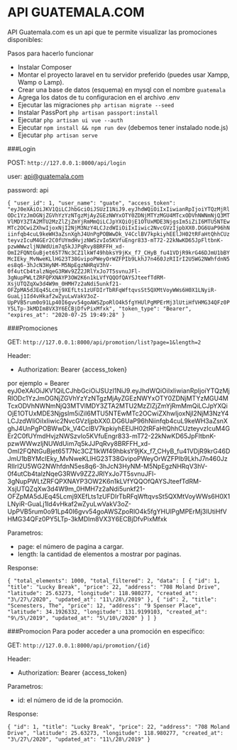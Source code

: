 



# API GUATEMALA.COM

API Guatemala.com es un api que te permite visualizar las promociones disponibles: 

Pasos para hacerlo funcionar 
- Instalar Composer 
- Montar el proyecto laravel en tu servidor preferido (puedes usar Xampp, Wamp o Lamp). 
- Crear una base de datos (esquema) en mysql con el nombre `guatemala`
- Agrega los datos de tu configuracion en el archivo .env
- Ejecutar las migraciones `php artisan migrate --seed`
- Instalar PassPort `php artisan passport:install`
- Ejecutar `php artisan ui vue --auth`
- Ejecutar `npm install && npm run dev` (debemos tener instalado node.js)
- Ejecutar `php artisan serve`


###Login

POST: `http://127.0.0.1:8000/api/login`

user: api@guatemala.com

password: api

`{
   "user_id": 1,
   "user_name": "guate",
   "access_token": "eyJ0eXAiOiJKV1QiLCJhbGciOiJSUzI1NiJ9.eyJhdWQiOiIxIiwianRpIjoiYTQzMjRlODc1YzJmOGNjZGVhYzYzNTgzMjAyZGEzNWYxOTY0ZDNjMTYzMGU4MTcxODVhNWNmNjQ3MTVlMDY3ZTA2MTU2MzZlZjZmYjRmMmQiLCJpYXQiOjE1OTUxMDE3NjgsIm5iZiI6MTU5NTEwMTc2OCwiZXhwIjoxNjI2NjM3NzY4LCJzdWIiOiIxIiwic2NvcGVzIjpbXX0.DG6UaP96hNiinfqb4cuL9keWH3aZsnXghJ4UnPgPOBWwDk_V4CclBV7kpkiyhEElJH02tRFaHtQhhCUzteyvzIcuM4GEr2C0fUYmdHvjzNWSzvIo5KVfuEngr833-mT72-22kNwKD65JpFltbnK-pzwWWwzljNUWdUim7q5kJJPqRvy8BRFFH_xd-OmI2FQNtGuBjet65T7Nc3CZ1lkWf49hbksY9jKx_f7_CHyB_fu41VDjR9krG46DJmU1bBYMcIEky_MvNweKLlHG23T38GvipoPWeyOrWZFPIb9LkhJ7n460JzRIIrI2U5WG2NWhfdnN5es8q6-3hJcN3HyNM-M5NpEgzNHRqV3hV-0f4utCb4talzNqeG3RWv9ZZ2JRlYxJo7T5svnuJFl-3gNupPWLtZRFQPXNAYP3OW2K6n1kLVfYQQOfQAYSJteefTdRM-XsjUTQZqXw3d4W9m_0HMH7z2aNdi5unkf21-OFZpMA5dJEq45Lcmj9XEfLts1zUFDIrTbRFqWftqvsSt5QXMtVoyWWs6H0X1LNyiR-GuaLj1Id4vHkaf2wZyuLwVakV3oZ-UpPVB5rum0o91Lp40I6gvv54goAWSZpoRlO4k5fgYHUlPgMPErMj3lUtiHfVHMG34QFz0PY5LTp-3kMDIm8VX3Y6ECBjDfvPixMfxk",
   "token_type": "Bearer",
   "expires_at": "2020-07-25 19:49:28"
 }`

###Promociones

GET: `http://127.0.0.1:8000/api/promotion/list?page=1&length=2`

Header:

- Authorization: Bearer {access_token}

por ejemplo = Bearer eyJ0eXAiOiJKV1QiLCJhbGciOiJSUzI1NiJ9.eyJhdWQiOiIxIiwianRpIjoiYTQzMjRlODc1YzJmOGNjZGVhYzYzNTgzMjAyZGEzNWYxOTY0ZDNjMTYzMGU4MTcxODVhNWNmNjQ3MTVlMDY3ZTA2MTU2MzZlZjZmYjRmMmQiLCJpYXQiOjE1OTUxMDE3NjgsIm5iZiI6MTU5NTEwMTc2OCwiZXhwIjoxNjI2NjM3NzY4LCJzdWIiOiIxIiwic2NvcGVzIjpbXX0.DG6UaP96hNiinfqb4cuL9keWH3aZsnXghJ4UnPgPOBWwDk_V4CclBV7kpkiyhEElJH02tRFaHtQhhCUzteyvzIcuM4GEr2C0fUYmdHvjzNWSzvIo5KVfuEngr833-mT72-22kNwKD65JpFltbnK-pzwWWwzljNUWdUim7q5kJJPqRvy8BRFFH_xd-OmI2FQNtGuBjet65T7Nc3CZ1lkWf49hbksY9jKx_f7_CHyB_fu41VDjR9krG46DJmU1bBYMcIEky_MvNweKLlHG23T38GvipoPWeyOrWZFPIb9LkhJ7n460JzRIIrI2U5WG2NWhfdnN5es8q6-3hJcN3HyNM-M5NpEgzNHRqV3hV-0f4utCb4talzNqeG3RWv9ZZ2JRlYxJo7T5svnuJFl-3gNupPWLtZRFQPXNAYP3OW2K6n1kLVfYQQOfQAYSJteefTdRM-XsjUTQZqXw3d4W9m_0HMH7z2aNdi5unkf21-OFZpMA5dJEq45Lcmj9XEfLts1zUFDIrTbRFqWftqvsSt5QXMtVoyWWs6H0X1LNyiR-GuaLj1Id4vHkaf2wZyuLwVakV3oZ-UpPVB5rum0o91Lp40I6gvv54goAWSZpoRlO4k5fgYHUlPgMPErMj3lUtiHfVHMG34QFz0PY5LTp-3kMDIm8VX3Y6ECBjDfvPixMfxk


Parametros: 
- page: el número de pagina a cargar. 
- length: la cantidad de elementos a mostrar por paginas. 

Response:

`{
   "total_elements": 1000,
   "total_filtered": 2,
   "data": [
     {
       "id": 1,
       "title": "Lucky Break",
       "price": 22,
       "address": "708 Moland Drive",
       "latitude": 25.63273,
       "longitude": 118.980277,
       "created_at": "3\/27\/2020",
       "updated_at": "11\/28\/2019"
     },
     {
       "id": 2,
       "title": "Scenesters, The",
       "price": 12,
       "address": "9 Spenser Place",
       "latitude": 34.1926332,
       "longitude": 131.9199103,
       "created_at": "9\/5\/2019",
       "updated_at": "5\/10\/2020"
     }
   ]
 }`
 
 ###Promocion
 Para poder acceder a una promoción en especifico: 
 
 GET: `http://127.0.0.1:8000/api/promotion/{id}`
 
 Header:
 
 - Authorization: Bearer {access_token}
 
 Parametros: 
 - id: el número de id de la promoción. 
 
 Response:


`{
   "id": 1,
   "title": "Lucky Break",
   "price": 22,
   "address": "708 Moland Drive",
   "latitude": 25.63273,
   "longitude": 118.980277,
   "created_at": "3\/27\/2020",
   "updated_at": "11\/28\/2019"
 }`







